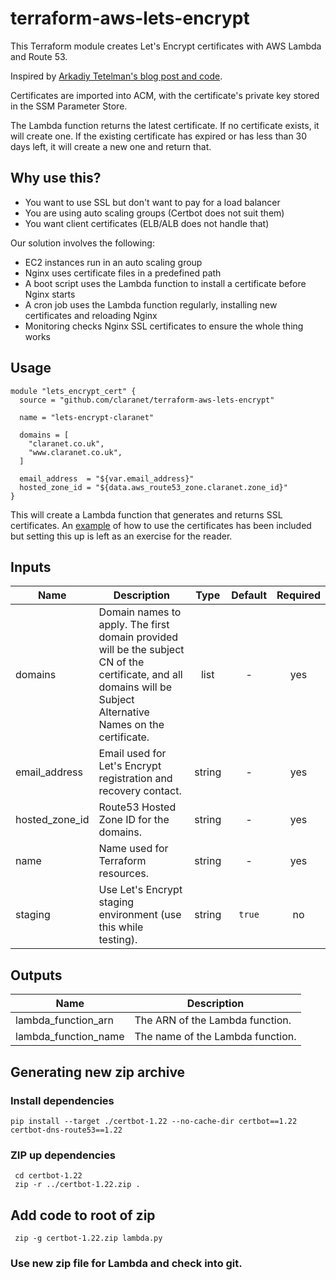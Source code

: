 # terraform-aws-lets-encrypt

This Terraform module creates Let's Encrypt certificates with AWS Lambda and Route 53.

Inspired by [Arkadiy Tetelman's blog post and code](https://arkadiyt.com/2018/01/26/deploying-effs-certbot-in-aws-lambda/).

Certificates are imported into ACM, with the certificate's private key stored in the SSM Parameter Store.

The Lambda function returns the latest certificate. If no certificate exists, it will create one. If the existing certificate has expired or has less than 30 days left, it will create a new one and return that.

## Why use this?

* You want to use SSL but don't want to pay for a load balancer
* You are using auto scaling groups (Certbot does not suit them)
* You want client certificates (ELB/ALB does not handle that)

Our solution involves the following:

* EC2 instances run in an auto scaling group
* Nginx uses certificate files in a predefined path
* A boot script uses the Lambda function to install a certificate before Nginx starts
* A cron job uses the Lambda function regularly, installing new certificates and reloading Nginx
* Monitoring checks Nginx SSL certificates to ensure the whole thing works

## Usage

```hcl
module "lets_encrypt_cert" {
  source = "github.com/claranet/terraform-aws-lets-encrypt"

  name = "lets-encrypt-claranet"

  domains = [
    "claranet.co.uk",
    "www.claranet.co.uk",
  ]

  email_address  = "${var.email_address}"
  hosted_zone_id = "${data.aws_route53_zone.claranet.zone_id}"
}
```

This will create a Lambda function that generates and returns SSL certificates. An [example](./example/) of how to use the certificates has been included but setting this up is left as an exercise for the reader.

## Inputs

| Name | Description | Type | Default | Required |
|------|-------------|:----:|:-----:|:-----:|
| domains | Domain names to apply. The first domain provided will be the subject CN of the certificate, and all domains will be Subject Alternative Names on the certificate. | list | - | yes |
| email_address | Email used for Let's Encrypt registration and recovery contact. | string | - | yes |
| hosted_zone_id | Route53 Hosted Zone ID for the domains. | string | - | yes |
| name | Name used for Terraform resources. | string | - | yes |
| staging | Use Let's Encrypt staging environment (use this while testing). | string | `true` | no |

## Outputs

| Name | Description |
|------|-------------|
| lambda_function_arn | The ARN of the Lambda function. |
| lambda_function_name | The name of the Lambda function. |

## Generating new zip archive
 ### Install dependencies
 ```
 pip install --target ./certbot-1.22 --no-cache-dir certbot==1.22 certbot-dns-route53==1.22
```
 ### ZIP up dependencies
```
 cd certbot-1.22
 zip -r ../certbot-1.22.zip .
```
 ## Add code to root of zip
```
 zip -g certbot-1.22.zip lambda.py
```
 ### Use new zip file for Lambda and check into git. 